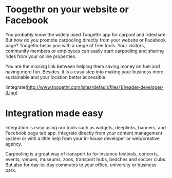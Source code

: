 # Toogethr on your website or Facebook

You probably know the widely used Toogethr app for carpool and rideshare. But how do you promote carpooling directly from your website or Facebook page? Toogethr helps you with a range of free tools. Your visitors, community members or employees can easily start carpooling and sharing rides from your online properties.

You are the missing link between helping them saving money on fuel and having more fun. Besides, it is a easy step into making your business more sustainable and your location better accessible.

!integrate(http://www.toogethr.com/sites/default/files/1/header-developer-3.jpg)

# Integration made easy

Integration is easy using our tools such as widgets, deeplinks, banners, and Facebook page tab app. Integrate directly from your content management system or with a little help from your in-house developer or web/creative agency.

Carpooling is a great way of transport to for instance festivals, concerts, events, venues, museums, zoos, transport hubs, beaches and soccer clubs. But also for day-to-day commutes to your office, university or business park.
